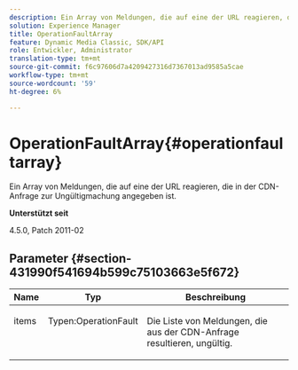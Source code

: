 ```yaml
---
description: Ein Array von Meldungen, die auf eine der URL reagieren, die in der CDN-Anfrage zur Ungültigmachung angegeben ist.
solution: Experience Manager
title: OperationFaultArray
feature: Dynamic Media Classic, SDK/API
role: Entwickler, Administrator
translation-type: tm+mt
source-git-commit: f6c97606d7a4209427316d7367013ad9585a5cae
workflow-type: tm+mt
source-wordcount: '59'
ht-degree: 6%

---
```



# OperationFaultArray{#operationfaultarray}

Ein Array von Meldungen, die auf eine der URL reagieren, die in der CDN-Anfrage zur Ungültigmachung angegeben ist.

**Unterstützt seit**

4.5.0, Patch 2011-02

## Parameter {#section-431990f541694b599c75103663e5f672}

<table id="table_C8AEAC1759E144499557ECEBDAF740B9"> 
 <thead> 
  <tr> 
   <th class="entry"> <b> Name</b> </th> 
   <th class="entry"> <b> Typ</b> </th> 
   <th class="entry"> <b> Beschreibung</b> </th> 
  </tr> 
 </thead>
 <tbody> 
  <tr valign="top"> 
   <td> <p> <span class="codeph"> <span class="varname"> items</span> </span> </p> </td> 
   <td> <p> <span class="codeph"> Typen:OperationFault</span> </p> </td> 
   <td> <p> Die Liste von Meldungen, die aus der CDN-Anfrage resultieren, ungültig. </p> </td> 
  </tr> 
 </tbody> 
</table>

